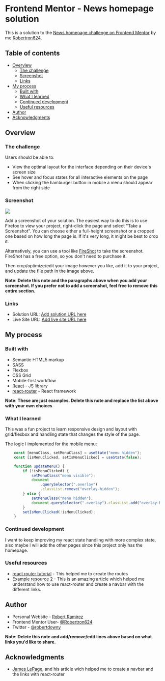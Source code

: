 # Frontend Mentor - News homepage solution

This is a solution to the [News homepage challenge on Frontend Mentor](https://www.frontendmentor.io/challenges/news-homepage-H6SWTa1MFl) by me [Robertron624](https://github.com/Robertron624). 

## Table of contents

- [Overview](#overview)
  - [The challenge](#the-challenge)
  - [Screenshot](#screenshot)
  - [Links](#links)
- [My process](#my-process)
  - [Built with](#built-with)
  - [What I learned](#what-i-learned)
  - [Continued development](#continued-development)
  - [Useful resources](#useful-resources)
- [Author](#author)
- [Acknowledgments](#acknowledgments)

## Overview

### The challenge

Users should be able to:

- View the optimal layout for the interface depending on their device's screen size
- See hover and focus states for all interactive elements on the page
- When clicking the hamburger button in mobile a menu should appear from the right side

### Screenshot

![](./screenshot.jpg)

Add a screenshot of your solution. The easiest way to do this is to use Firefox to view your project, right-click the page and select "Take a Screenshot". You can choose either a full-height screenshot or a cropped one based on how long the page is. If it's very long, it might be best to crop it.

Alternatively, you can use a tool like [FireShot](https://getfireshot.com/) to take the screenshot. FireShot has a free option, so you don't need to purchase it. 

Then crop/optimize/edit your image however you like, add it to your project, and update the file path in the image above.

**Note: Delete this note and the paragraphs above when you add your screenshot. If you prefer not to add a screenshot, feel free to remove this entire section.**

### Links

- Solution URL: [Add solution URL here](https://your-solution-url.com)
- Live Site URL: [Add live site URL here](https://your-live-site-url.com)

## My process

### Built with

- Semantic HTML5 markup
- SASS
- Flexbox
- CSS Grid
- Mobile-first workflow
- [React](https://reactjs.org/) - JS library
- [react-router](https://reactrouter.com/en/main) - React framework

**Note: These are just examples. Delete this note and replace the list above with your own choices**

### What I learned

This was a fun project to learn responsive design and layout with grid/flexbox and handling state that changes
the style of the page.

The logic I implemented for the mobile menu:

```js
    const [menuClass, setMenuClass] = useState("menu hidden");
    const [isMenuClicked, setIsMenuClicked] = useState(false);

    function updateMenu() {
        if (!isMenuClicked) {
            setMenuClass("menu visible");
            document
                .querySelector(".overlay")
                .classList.remove("overlay-hidden");
        } else {
            setMenuClass("menu hidden");
            document.querySelector(".overlay").classList.add("overlay-hidden");
        }
        setIsMenuClicked(!isMenuClicked);
    }

```

### Continued development

I want to keep improving my react state handling with more complex state, also maybe I will add the other pages since this
project only has the homepage.


### Useful resources

- [react router tutorial](https://reactrouter.com/en/main/start/tutorial) - This helped me to create the routes
- [Example resource 2](https://isotropic.co/react-multiple-pages/) - This is an amazing article which helped me understand how to use react-router and create a navbar with the different links.


## Author

- Personal Website - [Robert Ramirez](https://robert-ramirez.netlify.app)
- Frontend Mentor User- [@Robertron624](https://www.frontendmentor.io/profile/Robertron624)
- Twitter - [@robertdowny](https://www.twitter.com/robertdowny)

**Note: Delete this note and add/remove/edit lines above based on what links you'd like to share.**

## Acknowledgments

- [James LePage](https://isotropic.co/react-multiple-pages/), and his article wich helped me to create a navbar and the links with react-router

